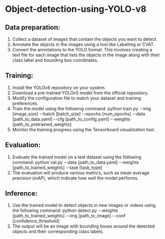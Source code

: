 # Object-detection-using-YOLO-v8

## Data preparation:
1) Collect a dataset of images that contain the objects you want to detect.
2) Annotate the objects in the images using a tool like LabelImg or CVAT.
3) Convert the annotations to the YOLO format. This involves creating a text file for each image that lists the objects in the image along with their class label and bounding box coordinates.
## Training:
1) Install the YOLOv8 repository on your system.
2) Download a pre-trained YOLOv5 model from the official repository.
3) Modify the configuration file to match your dataset and training preferences.
4) Train the model using the following command: python train.py --img [image_size] --batch [batch_size] --epochs [num_epochs] --data [path_to_data.yaml] --cfg [path_to_config.yaml] --weights [path_to_pretrained_weights]
5) Monitor the training progress using the Tensorboard visualization tool.
## Evaluation:
1) Evaluate the trained model on a test dataset using the following command: python val.py --data [path_to_data.yaml] --weights [path_to_trained_weights] --task [task_type]
2) The evaluation will produce various metrics, such as mean average precision (mAP), which indicate how well the model performs.
## Inference:
1) Use the trained model to detect objects in new images or videos using the following command: python detect.py --weights [path_to_trained_weights] --img [path_to_image] --conf [confidence_threshold]
2) The output will be an image with bounding boxes around the detected objects and their corresponding class labels.
